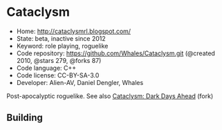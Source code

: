 # Cataclysm

- Home: http://cataclysmrl.blogspot.com/
- State: beta, inactive since 2012
- Keyword: role playing, roguelike
- Code repository: https://github.com/Whales/Cataclysm.git (@created 2010, @stars 279, @forks 87)
- Code language: C++
- Code license: CC-BY-SA-3.0
- Developer: Alien-AV, Daniel Dengler, Whales

Post-apocalyptic roguelike.
See also [Cataclysm: Dark Days Ahead](cataclysm_dark_days_ahead.md) (fork)

## Building
